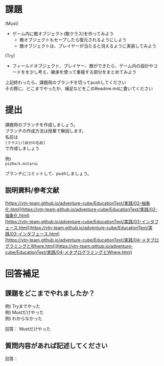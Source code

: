 # 課題

(Must)
- ゲーム内に敵オブジェクト(敵クラス)を作ってみよう
    - 敵オブジェクトもセーブしたら復元されるようにしよう
    - 敵オブジェクトは、プレイヤーが当たると消えるように実装してみよう

(Try)
- フィールドオブジェクト、プレイヤー、敵ができたら、ゲーム内の設計やコードをを少し考え、継承を使って重複する部分をまとめてみよう

上記終わったら、課題用のブランチを切ってpushしてください  
その際に、どこまでやったか、補足などをこのReadme.mdに書いてください  


# 提出

課題用のブランチを作成しましょう。  
ブランチの作成方法は授業で解説します。  
名前は  
```[クラス]/[自分の名前]```  
で作成しましょう  

例)  
```ps20a/k.mitarai```  

ブランチにコミットして、pushしましょう。  


## 説明資料/参考文献
[https://vtn-team.github.io/adventure-cube/EducationText/実践/02-抽象化.html](https://vtn-team.github.io/adventure-cube/EducationText/実践/02-抽象化.html)  
[https://vtn-team.github.io/adventure-cube/EducationText/実践/03-インタフェース.html](https://vtn-team.github.io/adventure-cube/EducationText/実践/03-インタフェース.html)  
[https://vtn-team.github.io/adventure-cube/EducationText/実践/04-メタプログラミングとWhere.html](https://vtn-team.github.io/adventure-cube/EducationText/実践/04-メタプログラミングとWhere.html)  


# 回答補足

## 課題をどこまでやれましたか？  

例) Tryまでやった  
例) Mustだけやった  
例) わからなかった  

回答： Mustだけやった


## 質問内容があれば記述してください  

回答： 

